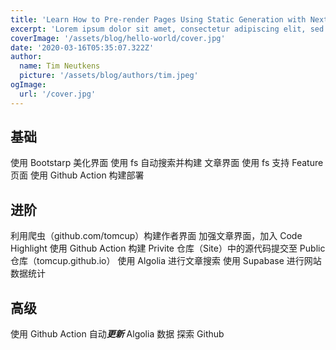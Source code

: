 ```yaml
---
title: 'Learn How to Pre-render Pages Using Static Generation with Next.js'
excerpt: 'Lorem ipsum dolor sit amet, consectetur adipiscing elit, sed do eiusmod tempor incididunt ut labore et dolore magna aliqua. Praesent elementum facilisis leo vel fringilla est ullamcorper eget. At imperdiet dui accumsan sit amet nulla facilities morbi tempus.'
coverImage: '/assets/blog/hello-world/cover.jpg'
date: '2020-03-16T05:35:07.322Z'
author:
  name: Tim Neutkens
  picture: '/assets/blog/authors/tim.jpeg'
ogImage:
  url: '/cover.jpg'
---
```


## 基础
<!-- 使用 appDir 构建应用程序 -->
使用 Bootstarp 美化界面
使用 fs 自动搜索并构建 文章界面
使用 fs 支持 Feature 页面
使用 Github Action 构建部署

## 进阶
利用爬虫（github.com/tomcup）构建作者界面
加强文章界面，加入 Code Highlight
使用 Github Action 构建 Privite 仓库（Site）中的源代码提交至 Public 仓库（tomcup.github.io）
使用 Algolia 进行文章搜索
使用 Supabase 进行网站数据统计

## 高级
使用 Github Action 自动***更新*** Algolia 数据
探索 Github